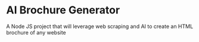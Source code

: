 # AI Brochure Generator
A Node JS project that will leverage web scraping and AI to create an HTML brochure of any website
